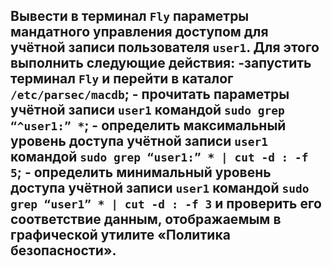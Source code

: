 ## Вывести в терминал `Fly` параметры мандатного управления доступом для учётной записи пользователя `user1`. Для этого выполнить следующие действия: -запустить терминал `Fly` и перейти в каталог `/etc/parsec/macdb`; - прочитать параметры учётной записи `user1` командой `sudo grep “^user1:” *`; - определить максимальный уровень доступа учётной записи `user1` командой `sudo grep “user1:” * | cut -d : -f 5`; - определить минимальный уровень доступа учётной записи `user1` командой `sudo grep “user1” * | cut -d : -f 3` и проверить его соответствие данным, отображаемым в графической утилите «Политика безопасности».


